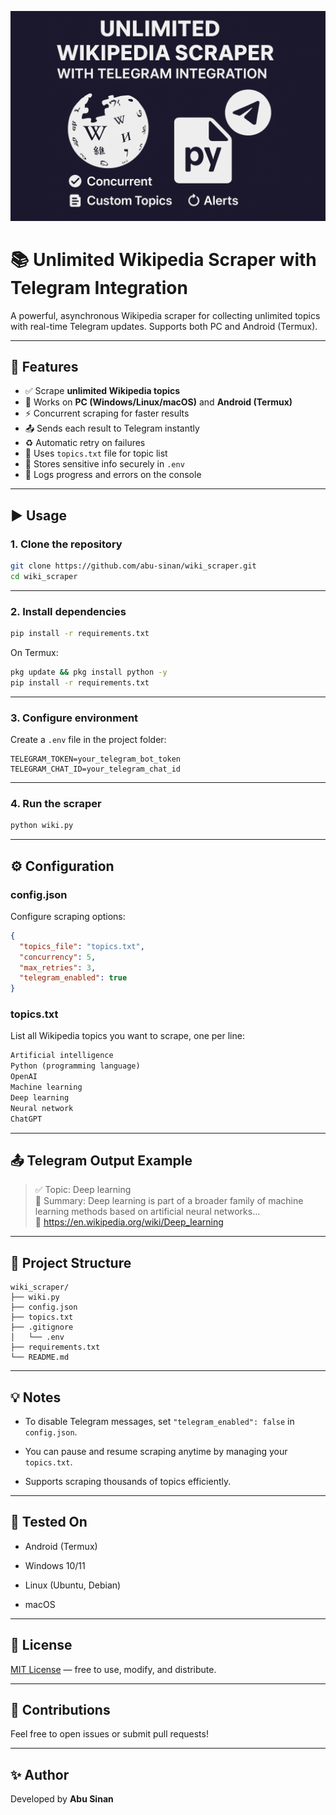 ![Wikipedia Scraper](https://github.com/abu-sinan/wiki_scraper/blob/main/assets%2Fthumbnail.png)
# 📚 Unlimited Wikipedia Scraper with Telegram Integration

A powerful, asynchronous Wikipedia scraper for collecting unlimited topics with real-time Telegram updates. Supports both PC and Android (Termux).

---

## 🌟 Features

- ✅ Scrape **unlimited Wikipedia topics**
- 📱 Works on **PC (Windows/Linux/macOS)** and **Android (Termux)**
- ⚡ Concurrent scraping for faster results
- 📤 Sends each result to Telegram instantly
- ♻️ Automatic retry on failures
- 📁 Uses `topics.txt` file for topic list
- 🔐 Stores sensitive info securely in `.env`
- 💾 Logs progress and errors on the console

---

## ▶️ Usage

### 1. Clone the repository

```bash
git clone https://github.com/abu-sinan/wiki_scraper.git
cd wiki_scraper
```

---

### 2. Install dependencies

```bash
pip install -r requirements.txt
```

On Termux:

```bash
pkg update && pkg install python -y
pip install -r requirements.txt
```

---

### 3. Configure environment
Create a `.env` file in the project folder:

```.env
TELEGRAM_TOKEN=your_telegram_bot_token
TELEGRAM_CHAT_ID=your_telegram_chat_id
```

---

### 4. Run the scraper

```bash
python wiki.py
```

---

## ⚙️ Configuration
### config.json

Configure scraping options:

```json
{
  "topics_file": "topics.txt",
  "concurrency": 5,
  "max_retries": 3,
  "telegram_enabled": true
}
```


### topics.txt

List all Wikipedia topics you want to scrape, one per line:

```txt
Artificial intelligence
Python (programming language)
OpenAI
Machine learning
Deep learning
Neural network
ChatGPT
```

---

## 📤 Telegram Output Example


> ✅ Topic: Deep learning  
📄 Summary: Deep learning is part of a broader family of machine learning methods based on artificial neural networks...  
🔗 https://en.wikipedia.org/wiki/Deep_learning


---

## 📁 Project Structure

```
wiki_scraper/
├── wiki.py
├── config.json
├── topics.txt
├── .gitignore
│   └── .env
├── requirements.txt
└── README.md
```

---

## 💡 Notes

- To disable Telegram messages, set `"telegram_enabled": false` in `config.json`.

- You can pause and resume scraping anytime by managing your `topics.txt`.

- Supports scraping thousands of topics efficiently.

---

## 🧪 Tested On

- Android (Termux)

- Windows 10/11

- Linux (Ubuntu, Debian)

- macOS

---

## 📄 License

[MIT License](https://github.com/abu-sinan/wiki_scraper/blob/main/LICENSE) — free to use, modify, and distribute.

---

## 🤝 Contributions

Feel free to open issues or submit pull requests!

---

## ✨ Author

Developed by **Abu Sinan**